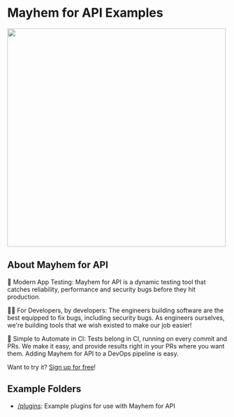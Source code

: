 # Mayhem for API Examples

<a href="http://mayhem4api.forallsecure.com/signup">
<img src="https://mayhem4api.forallsecure.com/downloads/img/mapi-logo-full-color.svg" width="500" />
</a>

## About Mayhem for API

🧪 Modern App Testing: Mayhem for API is a dynamic testing tool that
catches reliability, performance and security bugs before they hit
production.

🧑‍💻 For Developers, by developers: The engineers building
software are the best equipped to fix bugs, including security bugs. As
engineers ourselves, we're building tools that we wish existed to make
our job easier! 

🤖 Simple to Automate in CI: Tests belong in CI, running on every commit
and PRs. We make it easy, and provide results right in your PRs where
you want them. Adding Mayhem for API to a DevOps pipeline is easy.

Want to try it? [Sign up for free](http://mayhem4api.forallsecure.com/signup)!

## Example Folders

- [/plugins](plugins/README.md):         Example plugins for use with Mayhem for API

